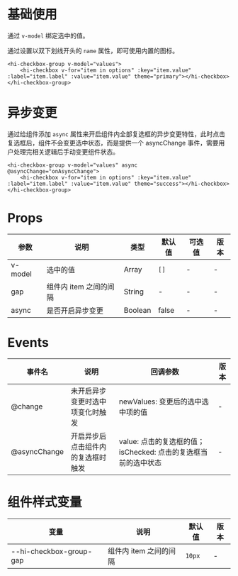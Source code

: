# 基础使用

通过 `v-model` 绑定选中的值。

通过设置以双下划线开头的 `name` 属性，即可使用内置的图标。

```vue
<hi-checkbox-group v-model="values">
    <hi-checkbox v-for="item in options" :key="item.value" :label="item.label" :value="item.value" theme="primary"></hi-checkbox>
</hi-checkbox-group>
```

# 异步变更

通过给组件添加 `async` 属性来开启组件内全部复选框的异步变更特性，此时点击复选框后，组件不会变更选中状态，而是提供一个 asyncChange 事件，需要用户处理完相关逻辑后手动变更组件状态。

```vue
<hi-checkbox-group v-model="values" async @asyncChange="onAsyncChange">
    <hi-checkbox v-for="item in options" :key="item.value" :label="item.label" :value="item.value" theme="success"></hi-checkbox>
</hi-checkbox-group>
```

# Props

| 参数    | 说明                   | 类型    | 默认值 | 可选值 | 版本 |
| ------- | ---------------------- | ------- | ------ | ------ | ---- |
| v-model | 选中的值               | Array   | `[]`   | -      | -    |
| gap     | 组件内 item 之间的间隔 | String  | -      | -      | -    |
| async   | 是否开启异步变更       | Boolean | false  | -      | -    |

# Events

| 事件名       | 说明                               | 回调参数                                                       | 版本 |
| ------------ | ---------------------------------- | -------------------------------------------------------------- | ---- |
| @change      | 未开启异步变更时选中项变化时触发   | newValues: 变更后的选中选中项的值                              | -    |
| @asyncChange | 开启异步后点击组件内的复选框时触发 | value: 点击的复选框的值；isChecked: 点击的复选框当前的选中状态 | -    |

# 组件样式变量

| 变量                    | 说明                   | 默认值 | 版本 |
| ----------------------- | ---------------------- | ------ | ---- |
| --hi-checkbox-group-gap | 组件内 item 之间的间隔 | `10px` | -    |
